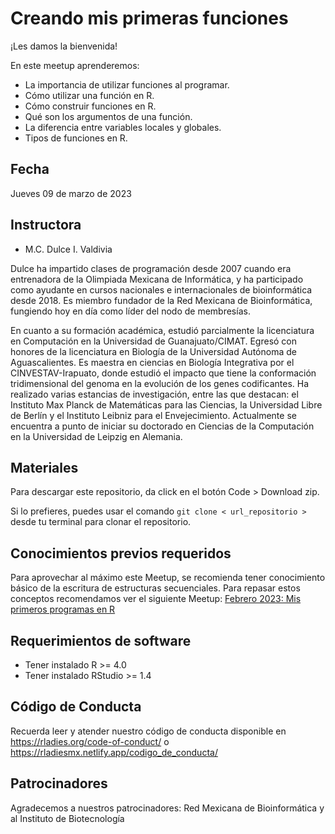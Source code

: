 # Creando mis primeras funciones


¡Les damos la bienvenida!

En este meetup aprenderemos:

- La importancia de utilizar funciones al programar.
- Cómo utilizar una función en R.
- Cómo construir funciones en R.
- Qué son los argumentos de una función.
- La diferencia entre variables locales y globales.
- Tipos de funciones en R.

## Fecha 

Jueves 09 de marzo de 2023


## Instructora

- M.C. Dulce I. Valdivia

Dulce ha impartido clases de programación desde 2007 cuando era entrenadora de la Olimpiada Mexicana de Informática, y ha participado como ayudante en cursos nacionales e internacionales de bioinformática desde 2018. Es miembro fundador de la Red Mexicana de Bioinformática, fungiendo hoy en día como líder del nodo de membresías. 

En cuanto a su formación académica, estudió parcialmente la licenciatura en Computación en la Universidad de Guanajuato/CIMAT. Egresó con honores de la licenciatura en Biología de la Universidad Autónoma de Aguascalientes. Es maestra en ciencias en Biología Integrativa por el CINVESTAV-Irapuato, donde estudió el impacto que tiene la conformación tridimensional del genoma en la evolución de los genes codificantes. Ha realizado varias estancias de investigación, entre las que destacan: el Instituto Max Planck de Matemáticas para las Ciencias, la Universidad Libre de Berlín y el Instituto Leibniz para el Envejecimiento. Actualmente se encuentra a punto de iniciar su doctorado en Ciencias de la Computación en la Universidad de Leipzig en Alemania. 

## Materiales

Para descargar este repositorio, da click en el botón Code > Download zip. 

Si lo prefieres, puedes usar el comando `git clone < url_repositorio > ` desde tu terminal para clonar el repositorio.


## Conocimientos previos requeridos

Para aprovechar al máximo este Meetup, se recomienda tener conocimiento básico de la escritura de estructuras secuenciales. Para repasar estos conceptos recomendamos ver el siguiente Meetup:
[Febrero 2023: Mis primeros programas en R](https://www.youtube.com/watch?v=RKvwuQCOH18)


## Requerimientos de software

+ Tener instalado R >= 4.0
+ Tener instalado RStudio >= 1.4


## Código de Conducta

Recuerda leer y atender nuestro código de conducta disponible en https://rladies.org/code-of-conduct/ o https://rladiesmx.netlify.app/codigo_de_conducta/

## Patrocinadores

Agradecemos a nuestros patrocinadores: Red Mexicana de Bioinformática y al Instituto de Biotecnología
